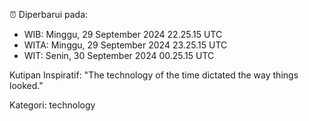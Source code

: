 ⏰ Diperbarui pada:
- WIB: Minggu, 29 September 2024 22.25.15 UTC
- WITA: Minggu, 29 September 2024 23.25.15 UTC
- WIT: Senin, 30 September 2024 00.25.15 UTC

Kutipan Inspiratif:
"The technology of the time dictated the way things looked."


Kategori: technology

